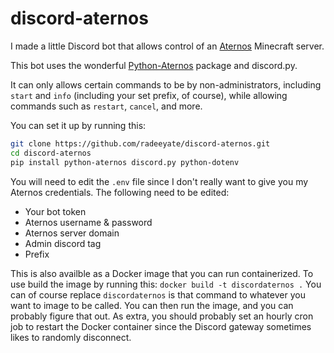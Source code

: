 # discord-aternos

I made a little Discord bot that allows control of an [Aternos](ttps://aternos.org) Minecraft server.

This bot uses the wonderful [Python-Aternos](https://github.com/DarkCat09/python-aternos) package and discord.py.

It can only allows certain commands to be by non-administrators, including `start` and `info` (including your set prefix, of course), while allowing commands such as `restart`, `cancel`, and more.

You can set it up by running this:
```sh
git clone https://github.com/radeeyate/discord-aternos.git
cd discord-aternos
pip install python-aternos discord.py python-dotenv
```
You will need to edit the `.env` file since I don't really want to give you my Aternos credentials. The following need to be edited:
* Your bot token
* Aternos username & password
* Aternos server domain
* Admin discord tag
* Prefix

This is also availble as a Docker image that you can run containerized.
To use build the image by running this:
`docker build -t discordaternos .`
You can of course replace `discordaternos` is that command to whatever you want to image to be called. You can then run the image, and you can probably figure that out. As extra, you should probably set an hourly cron job to restart the Docker container since the Discord gateway sometimes likes to randomly disconnect.